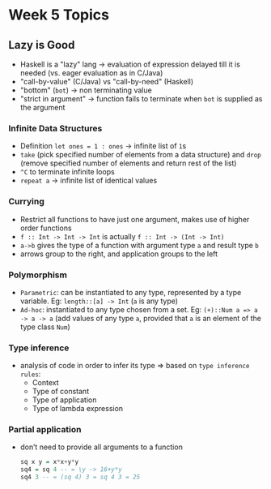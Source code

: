 # Week 5 Topics

## Lazy is Good

- Haskell is a "lazy" lang -> evaluation of expression delayed till it is needed (vs. eager evaluation as in C/Java)
- "call-by-value" (C/Java) vs "call-by-need" (Haskell)
- "bottom" (`bot`) -> non terminating value
- "strict in argument" -> function fails to terminate when `bot` is supplied as the argument

### Infinite Data Structures

* Definition `let ones = 1 : ones` -> infinite list of `1`s
* `take` (pick specified number of elements from a data structure) and `drop` (remove specified number of elements and return rest of the list)
* `^C` to terminate infinite loops
* `repeat a` -> infinite list of identical values

### Currying

* Restrict all functions to have just one argument, makes use of higher order functions
* `f :: Int -> Int -> Int` is actually `f :: Int -> (Int -> Int)`
* `a->b` gives the type of a function with argument type `a` and result type `b`
* arrows group to the right, and application groups to the left

### Polymorphism

* `Parametric`: can be instantiated to any type, represented by a type variable. Eg: `length::[a] -> Int` (`a` is any type)
* `Ad-hoc`: instantiated to any type chosen from a set. Eg: `(+)::Num a => a -> a -> a` (add values of any type `a`, provided that `a` is an element of the type class `Num`)

### Type inference

* analysis of code in order to infer its type => based on `type inference rules`:
    * Context
    * Type of constant
    * Type of application
    * Type of lambda expression

### Partial application

* don’t need to provide all arguments to a function

    ```Haskell
    sq x y = x*x+y*y
    sq4 = sq 4 -- = \y -> 16+y*y
    sq4 3 -- = (sq 4) 3 = sq 4 3 = 25
    ```
